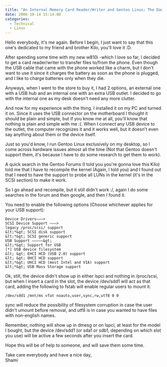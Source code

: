 ```yaml
---
title: "An Internal Memory Card Reader/Writer and Gentoo Linux; The Dangerous Combination"
date: 2006-10-14 15:14:00
categories:
  - Technical
  - Linux
---
```


Hello everybody, it's me again. Before I begin, I just want to say that this one's dedicated to my friend and brother Kilo, you'll love it :D.

After spending some time with my new w810i -which I love so far, I decided to get a card reader/writer to transfer files to/from the phone. Even though the USB cable that came with the phone worked like a charm, but I don't want to use it since it charges the battery as soon as the phone is plugged, and I like to charge batteries only when they die.<!--more-->

Anyways, when I went to the store to buy it, I had 2 options, an external one with a USB hub and an internal one with an extra USB outlet. I decided to go with the internal one as my desk doesn't need any more clutter.

And now for my experience with the thing. I installed it on my PC and turned it on. Since it uses the USB connector on the motherboard I thought it should be plain and simple, but if you know me at all, you'll know that nothing is plain and simple with me :(. When I connect any USB device to the outlet, the computer recognizes it and it works well, but it doesn't even say anything about them or the device itself.

Just so you'd know, I run Gentoo Linux exclusively on my desktop, so I come across hardware issues almost all the time (Not that Gentoo doesn't support them, it's because I have to do some research to get them to work).

A quick search in the Gentoo Forums (I told you you're gonna love this Kilo) told me that I have to recompile the kernel (Again, I told you) and I found out that I need to have the support to probe all LUNs in the kernel (it's in the SCSI section) to make it work.

So I go ahead and recompile, but it still didn't work :/, again I do some searches in the forum and then google, and then I found it.

You need to enable the following options (Choose whichever applies for your USB support):
```plaintext
Device Drivers——–>
SCSI Device Support ———>
legacy /proc/scsi/ support
&lt;*&gt; SCSI disk support
&lt;*&gt; SCSI generic support
USB Support ————–&gt;
&lt;*&gt; Support for USB
[*] USB device filesystem
&lt; &gt; EHCI HCD (USB 2.0) support
&lt; &gt; OHCI HCD support
&lt;*&gt; UHCI HCD (most Intel and VIA) support
&lt;*&gt; USB Mass Storage support
```

Ok, still, the device didn't show up in either lspci and nothing in /proc/scsi, but when I insert a card in the slot, the device /dev/sdd1 will act as that card, adding the following to fstab will enable regular users to mount it:

```plaintext
/dev/sdd1 /mnt/ms vfat noauto,user,sync,rw,utf8 0 0
```

sync will reduce the possibility of filesystem corruption in case the user didn't umount before removal, and utf8 is in case you wanted to have files with non-english names.

Remember, nothing will show up in dmesg or on lspci, at least for the model I bought, but the device /dev/sdd1 (or sda1 or sdb1, depending on which slot you use) will be active a few seconds after you insert the card.

Hope this will be of help to someone, and will save them some time.

Take care everybody and have a nice day,  
Shami